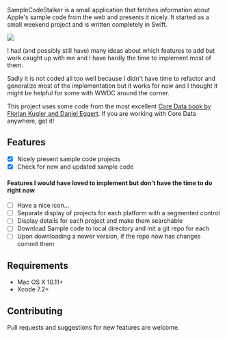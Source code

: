 SampleCodeStalker is a small application that fetches information about Apple's sample code from the web and presents it nicely. It started as a small weekend project and is written completely in Swift.

![](https://cloud.githubusercontent.com/assets/873717/15938659/688cca56-2e74-11e6-8160-e7b3100a2ca9.png)

I had (and possibly still have) many ideas about which features to add but work caught up with me and I have hardly the time to implement most of them.

Sadly it is not coded all too well because I didn't have time to refactor and generalize most of the implementation but it works for now and I thought it might be helpful for some with WWDC around the corner.

This project uses some code from the most excellent [Core Data book by Florian Kugler and Daniel Eggert](https://www.objc.io/books/core-data/). If you are working with Core Data anywhere, get it!

## Features

- [x] Nicely present sample code projects
- [x] Check for new and updated sample code

#### Features I would have loved to implement but don't have the time to do right now

- [ ] Have a nice icon...
- [ ] Separate display of projects for each platform with a segmented control
- [ ] Display details for each project and make them searchable
- [ ] Download Sample code to local directory and init a git repo for each
- [ ] Upon downloading a newer version, if the repo now has changes commit them

## Requirements

- Mac OS X 10.11+
- Xcode 7.2+

## Contributing

Pull requests and suggestions for new features are welcome.
